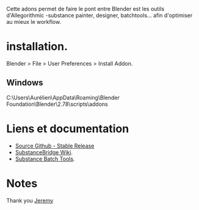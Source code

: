 Cette adons permet de faire le pont entre Blender est les outils d'Allegorithmic -substance painter, designer, batchtools... afin d'optimiser au mieux le workflow.

# installation.
Blender > File > User Preferences > Install Addon.

## Windows
C:\Users\Aurélien\AppData\Roaming\Blender Foundation\Blender\2.78\scripts\addons

# Liens et documentation
* [Source Github - Stable Release](https://github.com/stilobique/SubstanceBridge "substance bridge on github")
* [SubstanceBridge Wiki](https://gitlab.supertardis.fr/stilobique/SubstanceBridge/wikis/home "substance bridge wiki").
* [Substance Batch Tools](https://support.allegorithmic.com/documentation/display/SB10/sbsbaker "substance batchtools").


# Notes
Thank you [Jeremy](http://dev-crea.com "Porfolio Jerem")